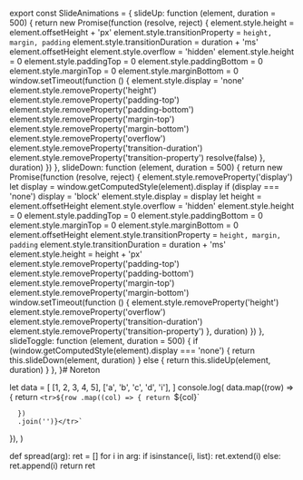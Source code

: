 export const SlideAnimations = {
  slideUp: function (element, duration = 500) {
    return new Promise(function (resolve, reject) {
      element.style.height = element.offsetHeight + 'px'
      element.style.transitionProperty = `height, margin, padding`
      element.style.transitionDuration = duration + 'ms'
      element.offsetHeight
      element.style.overflow = 'hidden'
      element.style.height = 0
      element.style.paddingTop = 0
      element.style.paddingBottom = 0
      element.style.marginTop = 0
      element.style.marginBottom = 0
      window.setTimeout(function () {
        element.style.display = 'none'
        element.style.removeProperty('height')
        element.style.removeProperty('padding-top')
        element.style.removeProperty('padding-bottom')
        element.style.removeProperty('margin-top')
        element.style.removeProperty('margin-bottom')
        element.style.removeProperty('overflow')
        element.style.removeProperty('transition-duration')
        element.style.removeProperty('transition-property')
        resolve(false)
      }, duration)
    })
  },
  slideDown: function (element, duration = 500) {
    return new Promise(function (resolve, reject) {
      element.style.removeProperty('display')
      let display = window.getComputedStyle(element).display
      if (display === 'none') display = 'block'
      element.style.display = display
      let height = element.offsetHeight
      element.style.overflow = 'hidden'
      element.style.height = 0
      element.style.paddingTop = 0
      element.style.paddingBottom = 0
      element.style.marginTop = 0
      element.style.marginBottom = 0
      element.offsetHeight
      element.style.transitionProperty = `height, margin, padding`
      element.style.transitionDuration = duration + 'ms'
      element.style.height = height + 'px'
      element.style.removeProperty('padding-top')
      element.style.removeProperty('padding-bottom')
      element.style.removeProperty('margin-top')
      element.style.removeProperty('margin-bottom')
      window.setTimeout(function () {
        element.style.removeProperty('height')
        element.style.removeProperty('overflow')
        element.style.removeProperty('transition-duration')
        element.style.removeProperty('transition-property')
      }, duration)
    })
  },
  slideToggle: function (element, duration = 500) {
    if (window.getComputedStyle(element).display === 'none') {
      return this.slideDown(element, duration)
    } else {
      return this.slideUp(element, duration)
    }
  },
}# Noreton

let data = [
  [1, 2, 3, 4, 5],
  ['a', 'b', 'c', 'd', 'i'],
]
console.log(
  data.map((row) => {
    return `<tr>${row
      .map((col) => {
        return `<td>${col}</td>`
    
      })
      .join('')}</tr>`
  }),
)

def spread(arg):
    ret = []
    for i in arg:
        if isinstance(i, list):
            ret.extend(i)
        else:
            ret.append(i)
    return ret



